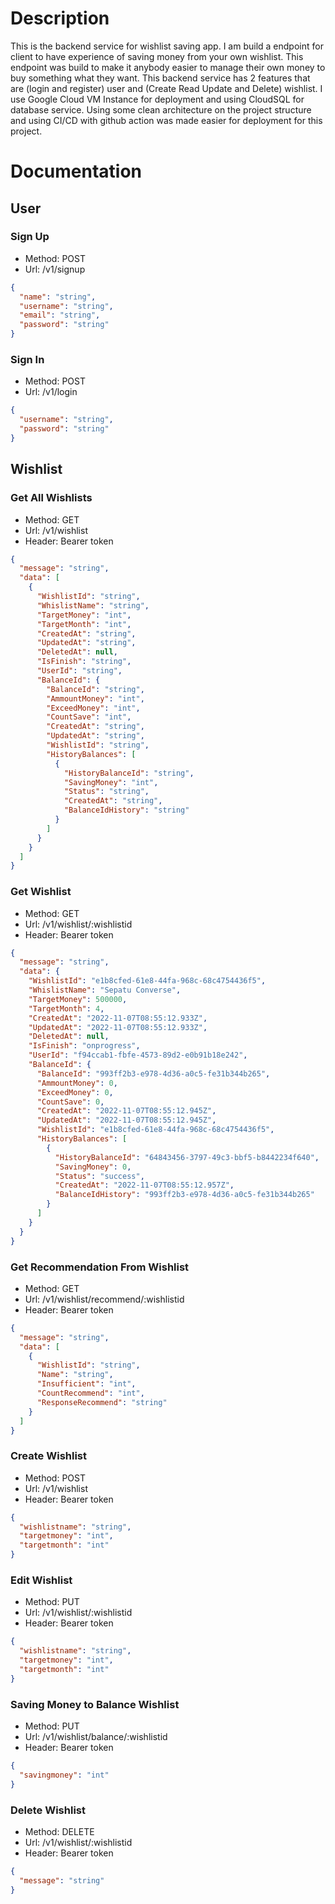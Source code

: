 # Description

<p>This is the backend service for wishlist saving app. I am build a endpoint for client to have experience of saving money from your own wishlist. This endpoint was build to make it anybody easier to manage their own money to buy something what they want. This backend service has 2 features that are (login and register) user and (Create Read Update and Delete) wishlist. I use Google Cloud VM Instance for deployment and using CloudSQL for database service. Using some clean architecture on the project structure and using CI/CD with github action was made easier for deployment for this project. 
</p>

# Documentation

## User

### Sign Up

- Method: POST
- Url: /v1/signup

```json
{
  "name": "string",
  "username": "string",
  "email": "string",
  "password": "string"
}
```

### Sign In

- Method: POST
- Url: /v1/login

```json
{
  "username": "string",
  "password": "string"
}
```

## Wishlist

### Get All Wishlists

- Method: GET
- Url: /v1/wishlist
- Header: Bearer token

```json
{
  "message": "string",
  "data": [
    {
      "WishlistId": "string",
      "WhislistName": "string",
      "TargetMoney": "int",
      "TargetMonth": "int",
      "CreatedAt": "string",
      "UpdatedAt": "string",
      "DeletedAt": null,
      "IsFinish": "string",
      "UserId": "string",
      "BalanceId": {
        "BalanceId": "string",
        "AmmountMoney": "int",
        "ExceedMoney": "int",
        "CountSave": "int",
        "CreatedAt": "string",
        "UpdatedAt": "string",
        "WishlistId": "string",
        "HistoryBalances": [
          {
            "HistoryBalanceId": "string",
            "SavingMoney": "int",
            "Status": "string",
            "CreatedAt": "string",
            "BalanceIdHistory": "string"
          }
        ]
      }
    }
  ]
}
```

### Get Wishlist

- Method: GET
- Url: /v1/wishlist/:wishlistid
- Header: Bearer token

```json
{
  "message": "string",
  "data": {
    "WishlistId": "e1b8cfed-61e8-44fa-968c-68c4754436f5",
    "WhislistName": "Sepatu Converse",
    "TargetMoney": 500000,
    "TargetMonth": 4,
    "CreatedAt": "2022-11-07T08:55:12.933Z",
    "UpdatedAt": "2022-11-07T08:55:12.933Z",
    "DeletedAt": null,
    "IsFinish": "onprogress",
    "UserId": "f94ccab1-fbfe-4573-89d2-e0b91b18e242",
    "BalanceId": {
      "BalanceId": "993ff2b3-e978-4d36-a0c5-fe31b344b265",
      "AmmountMoney": 0,
      "ExceedMoney": 0,
      "CountSave": 0,
      "CreatedAt": "2022-11-07T08:55:12.945Z",
      "UpdatedAt": "2022-11-07T08:55:12.945Z",
      "WishlistId": "e1b8cfed-61e8-44fa-968c-68c4754436f5",
      "HistoryBalances": [
        {
          "HistoryBalanceId": "64843456-3797-49c3-bbf5-b8442234f640",
          "SavingMoney": 0,
          "Status": "success",
          "CreatedAt": "2022-11-07T08:55:12.957Z",
          "BalanceIdHistory": "993ff2b3-e978-4d36-a0c5-fe31b344b265"
        }
      ]
    }
  }
}
```

### Get Recommendation From Wishlist

- Method: GET
- Url: /v1/wishlist/recommend/:wishlistid
- Header: Bearer token

```json
{
  "message": "string",
  "data": [
    {
      "WishlistId": "string",
      "Name": "string",
      "Insufficient": "int",
      "CountRecommend": "int",
      "ResponseRecommend": "string"
    }
  ]
}
```

### Create Wishlist

- Method: POST
- Url: /v1/wishlist
- Header: Bearer token

```json
{
  "wishlistname": "string",
  "targetmoney": "int",
  "targetmonth": "int"
}
```

### Edit Wishlist

- Method: PUT
- Url: /v1/wishlist/:wishlistid
- Header: Bearer token

```json
{
  "wishlistname": "string",
  "targetmoney": "int",
  "targetmonth": "int"
}
```

### Saving Money to Balance Wishlist

- Method: PUT
- Url: /v1/wishlist/balance/:wishlistid
- Header: Bearer token

```json
{
  "savingmoney": "int"
}
```

### Delete Wishlist

- Method: DELETE
- Url: /v1/wishlist/:wishlistid
- Header: Bearer token

```json
{
  "message": "string"
}
```
